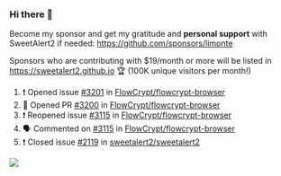 ### Hi there 👋

Become my sponsor and get my gratitude and **personal support** with SweetAlert2 if needed: https://github.com/sponsors/limonte

Sponsors who are contributing with $19/month or more will be listed in https://sweetalert2.github.io 🏆 (100K unique visitors per month!)

<!--START_SECTION:activity-->
1. ❗️ Opened issue [#3201](https://github.com/FlowCrypt/flowcrypt-browser/issues/3201) in [FlowCrypt/flowcrypt-browser](https://github.com/FlowCrypt/flowcrypt-browser)
2. 💪 Opened PR [#3200](https://github.com/FlowCrypt/flowcrypt-browser/pull/3200) in [FlowCrypt/flowcrypt-browser](https://github.com/FlowCrypt/flowcrypt-browser)
3. ❗️ Reopened issue [#3115](https://github.com/FlowCrypt/flowcrypt-browser/issues/3115) in [FlowCrypt/flowcrypt-browser](https://github.com/FlowCrypt/flowcrypt-browser)
4. 🗣 Commented on [#3115](https://github.com/FlowCrypt/flowcrypt-browser/issues/3115) in [FlowCrypt/flowcrypt-browser](https://github.com/FlowCrypt/flowcrypt-browser)
5. ❗️ Closed issue [#2119](https://github.com/sweetalert2/sweetalert2/issues/2119) in [sweetalert2/sweetalert2](https://github.com/sweetalert2/sweetalert2)
<!--END_SECTION:activity-->

![](https://github-readme-stats.vercel.app/api?username=limonte&theme=vue&show_icons=true)
